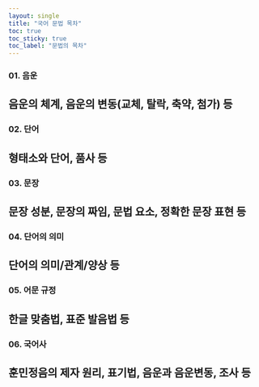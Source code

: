 ```yaml
---
layout: single
title: "국어 문법 목차"
toc: true
toc_sticky: true
toc_label: "문법의 목차"
---
```


### 01. 음운   

음운의 체계, 음운의 변동(교체, 탈락, 축약, 첨가) 등
---

### 02. 단어   

형태소와 단어, 품사 등
---

### 03. 문장   

문장 성분, 문장의 짜임, 문법 요소, 정확한 문장 표현 등
---

### 04. 단어의 의미   

단어의 의미/관계/양상 등
---

### 05. 어문 규정   

한글 맞춤법, 표준 발음법 등
---

### 06. 국어사   

훈민정음의 제자 원리, 표기법, 음운과 음운변동, 조사 등
---



